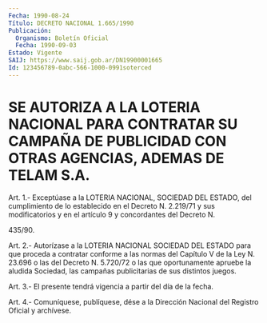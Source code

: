 ```yaml
---
Fecha: 1990-08-24
Título: DECRETO NACIONAL 1.665/1990
Publicación:
  Organismo: Boletín Oficial
  Fecha: 1990-09-03
Estado: Vigente
SAIJ: https://www.saij.gob.ar/DN19900001665
Id: 123456789-0abc-566-1000-0991soterced
---
```

# SE AUTORIZA A LA LOTERIA NACIONAL PARA CONTRATAR SU CAMPAÑA DE PUBLICIDAD CON OTRAS AGENCIAS, ADEMAS DE TELAM S.A.

<a id="1"></a>
Art. 1.- Exceptúase a la LOTERIA NACIONAL, SOCIEDAD DEL ESTADO, del  cumplimiento de lo establecido en el Decreto N. 2.219/71 y sus modificatorios  y  en  el  artículo 9 y concordantes del Decreto N.

435/90.

<a id="2"></a>
Art.  2.- Autorízase a la LOTERIA NACIONAL SOCIEDAD DEL ESTADO para que proceda  a  contratar conforme a las normas del Capítulo V de la Ley N. 23.696 o  las  del  Decreto  N.  5.720/72  o  las  que oportunamente apruebe la aludida Sociedad, las campañas publicitarias de sus distintos juegos.

<a id="3"></a>
Art.  3.-  El  presente tendrá vigencia a partir del día de la fecha.

<a id="4"></a>
Art. 4.- Comuníquese, publíquese, dése a la Dirección Nacional del Registro Oficial y archívese.